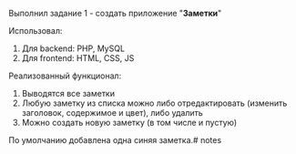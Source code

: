 Выполнил задание 1 - создать приложение "**Заметки**"

Использовал:
1. Для backend: PHP, MySQL
2. Для frontend: HTML, CSS, JS

Реализованный функционал:

1. Выводятся все заметки
2. Любую заметку из списка можно либо отредактировать (изменить заголовок, содержимое и цвет), либо удалить
3. Можно создать новую заметку (в том числе и пустую)

По умолчанию добавлена одна синяя заметка.#   n o t e s  
 